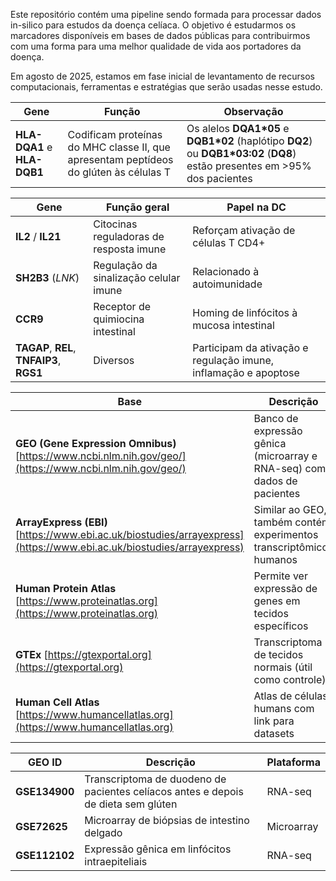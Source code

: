 Este repositório contém uma pipeline sendo formada para processar dados in-silico para estudos da doença celíaca.
O objetivo é estudarmos os marcadores disponíveis em bases de dados públicas para contribuirmos com uma forma para
uma melhor qualidade de vida aos portadores da doença. 

Em agosto de 2025, estamos em fase inicial de levantamento de recursos computacionais, ferramentas e estratégias que serão
usadas nesse estudo.


| Gene                        | Função                                                                                | Observação                                                                                                                   |
| --------------------------- | ------------------------------------------------------------------------------------- | ---------------------------------------------------------------------------------------------------------------------------- |
| **HLA-DQA1** e **HLA-DQB1** | Codificam proteínas do MHC classe II, que apresentam peptídeos do glúten às células T | Os alelos **DQA1\*05** e **DQB1\*02** (haplótipo **DQ2**) ou **DQB1\*03:02** (**DQ8**) estão presentes em >95% dos pacientes |


| Gene                                      | Função geral                            | Papel na DC                                                     |
| ----------------------------------------- | --------------------------------------- | --------------------------------------------------------------- |
| **IL2** / **IL21**                        | Citocinas reguladoras de resposta imune | Reforçam ativação de células T CD4+                             |
| **SH2B3** (*LNK*)                         | Regulação da sinalização celular imune  | Relacionado à autoimunidade                                     |
| **CCR9**                                  | Receptor de quimiocina intestinal       | Homing de linfócitos à mucosa intestinal                        |
| **TAGAP**, **REL**, **TNFAIP3**, **RGS1** | Diversos                                | Participam da ativação e regulação imune, inflamação e apoptose |


| Base                                                                                                                  | Descrição                                                               |
| --------------------------------------------------------------------------------------------------------              | ----------------------------------------------------------------------- |
| **GEO (Gene Expression Omnibus)** [https://www.ncbi.nlm.nih.gov/geo/](https://www.ncbi.nlm.nih.gov/geo/)              | Banco de expressão gênica (microarray e RNA-seq) com dados de pacientes |
| **ArrayExpress (EBI)** [https://www.ebi.ac.uk/biostudies/arrayexpress](https://www.ebi.ac.uk/biostudies/arrayexpress) | Similar ao GEO, também contém experimentos transcriptômicos humanos     |
| **Human Protein Atlas** [https://www.proteinatlas.org](https://www.proteinatlas.org)                                  | Permite ver expressão de genes em tecidos específicos                   |
| **GTEx** [https://gtexportal.org](https://gtexportal.org)                                                             | Transcriptoma de tecidos normais (útil como controle)                   |
| **Human Cell Atlas** [https://www.humancellatlas.org](https://www.humancellatlas.org)                                 | Atlas de células humans com link para datasets                          |

| GEO ID        | Descrição                                                                         | Plataforma |
| ------------- | --------------------------------------------------------------------------------- | ---------- |
| **GSE134900** | Transcriptoma de duodeno de pacientes celíacos antes e depois de dieta sem glúten | RNA-seq    |
| **GSE72625**  | Microarray de biópsias de intestino delgado                                       | Microarray |
| **GSE112102** | Expressão gênica em linfócitos intraepiteliais                                    | RNA-seq    |
